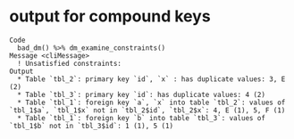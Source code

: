 # output for compound keys

    Code
      bad_dm() %>% dm_examine_constraints()
    Message <cliMessage>
      ! Unsatisfied constraints:
    Output
      * Table `tbl_2`: primary key `id`, `x` : has duplicate values: 3, E (2)
      * Table `tbl_3`: primary key `id`: has duplicate values: 4 (2)
      * Table `tbl_1`: foreign key `a`, `x` into table `tbl_2`: values of `tbl_1$a`, `tbl_1$x` not in `tbl_2$id`, `tbl_2$x`: 4, E (1), 5, F (1)
      * Table `tbl_1`: foreign key `b` into table `tbl_3`: values of `tbl_1$b` not in `tbl_3$id`: 1 (1), 5 (1)

